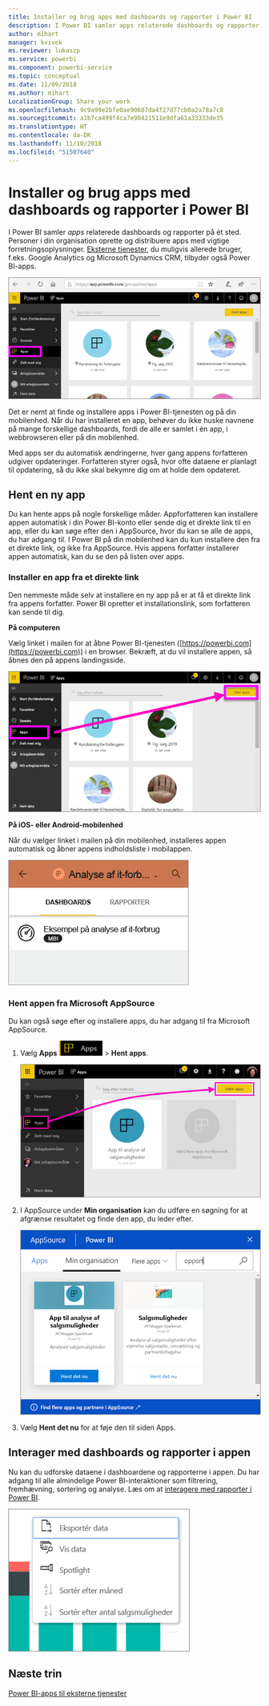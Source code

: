 ```yaml
---
title: Installer og brug apps med dashboards og rapporter i Power BI
description: I Power BI samler apps relaterede dashboards og rapporter på ét sted.
author: mihart
manager: kvivek
ms.reviewer: lukaszp
ms.service: powerbi
ms.component: powerbi-service
ms.topic: conceptual
ms.date: 11/09/2018
ms.author: mihart
LocalizationGroup: Share your work
ms.openlocfilehash: 9c9a99e2bfe0ae90607da4f27d77cb0a2a78a7c8
ms.sourcegitcommit: a1b7ca499f4ca7e90421511e9dfa61a33333de35
ms.translationtype: HT
ms.contentlocale: da-DK
ms.lasthandoff: 11/10/2018
ms.locfileid: "51507640"
---
```

# <a name="install-and-use-apps-with-dashboards-and-reports-in-power-bi"></a>Installer og brug apps med dashboards og rapporter i Power BI
I Power BI samler *apps* relaterede dashboards og rapporter på ét sted. Personer i din organisation oprette og distribuere apps med vigtige forretningsoplysninger. [Eksterne tjenester](end-user-connect-to-services.md), du muligvis allerede bruger, f.eks. Google Analytics og Microsoft Dynamics CRM, tilbyder også Power BI-apps. 

![Apps i Power BI](./media/end-user-apps/power-bi-apps-navbar.png)

Det er nemt at finde og installere apps i Power BI-tjenesten og på din mobilenhed. Når du har installeret en app, behøver du ikke huske navnene på mange forskellige dashboards, fordi de alle er samlet i én app, i webbrowseren eller på din mobilenhed.

Med apps ser du automatisk ændringerne, hver gang appens forfatteren udgiver opdateringer. Forfatteren styrer også, hvor ofte dataene er planlagt til opdatering, så du ikke skal bekymre dig om at holde dem opdateret. 

## <a name="get-a-new-app"></a>Hent en ny app
Du kan hente apps på nogle forskellige måder. Appforfatteren kan installere appen automatisk i din Power BI-konto eller sende dig et direkte link til en app, eller du kan søge efter den i AppSource, hvor du kan se alle de apps, du har adgang til. I Power BI på din mobilenhed kan du kun installere den fra et direkte link, og ikke fra AppSource. Hvis appens forfatter installerer appen automatisk, kan du se den på listen over apps.

### <a name="install-an-app-from-a-direct-link"></a>Installer en app fra et direkte link
Den nemmeste måde selv at installere en ny app på er at få et direkte link fra appens forfatter. Power BI opretter et installationslink, som forfatteren kan sende til dig.

**På computeren** 

Vælg linket i mailen for at åbne Power BI-tjenesten ([https://powerbi.com](https://powerbi.com)) i en browser. Bekræft, at du vil installere appen, så åbnes den på appens landingsside.

![Applandingsside i Power BI-tjenesten](./media/end-user-apps/power-bi-get-app.png)

**På iOS- eller Android-mobilenhed** 

Når du vælger linket i mailen på din mobilenhed, installeres appen automatisk og åbner appens indholdsliste i mobilappen. 

![Apps indholdsliste på mobilenhed](./media/end-user-apps/power-bi-app-index-it-spend-360.png)

### <a name="get-the-app-from-microsoft-appsource"></a>Hent appen fra Microsoft AppSource
Du kan også søge efter og installere apps, du har adgang til fra Microsoft AppSource. 

1. Vælg **Apps** ![Apps i navigationsruden til venstre](./media/end-user-apps/power-bi-apps-bar.png) > **Hent apps**. 
   
     ![Ikonet Hent apps](./media/end-user-apps/power-bi-service-apps-get-apps-oppty.png)
2. I AppSource under **Min organisation** kan du udføre en søgning for at afgrænse resultatet og finde den app, du leder efter.
   
     ![I AppSource under Min organisation](./media/end-user-apps/power-bi-appsource-my-org.png)
3. Vælg **Hent det nu** for at føje den til siden Apps. 

## <a name="interact-with-the-dashboards-and-reports-in-the-app"></a>Interager med dashboards og rapporter i appen
Nu kan du udforske dataene i dashboardene og rapporterne i appen. Du har adgang til alle almindelige Power BI-interaktioner som filtrering, fremhævning, sortering og analyse. Læs om at [interagere med rapporter i Power BI](end-user-reading-view.md). 

![Eksportér data fra et visuelt Power BI-element](./media/end-user-apps/power-bi-service-export-data-visual.png)



## <a name="next-steps"></a>Næste trin
[Power BI-apps til eksterne tjenester](end-user-connect-to-services.md)

